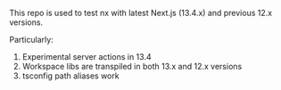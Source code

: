 This repo is used to test nx with latest Next.js (13.4.x) and previous 12.x versions. 

Particularly:
1. Experimental server actions in 13.4
2. Workspace libs are transpiled in both 13.x and 12.x versions
3. tsconfig path aliases work

